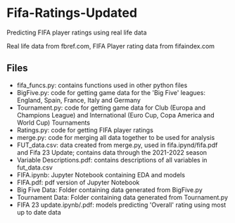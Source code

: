 # Fifa-Ratings-Updated
Predicting FIFA player ratings using real life data

Real life data from fbref.com, FIFA Player rating data from fifaindex.com

## Files
- fifa_funcs.py: contains functions used in other python files
- BigFive.py: code for getting game data for the 'Big Five' leagues: England, Spain, France, Italy and Germany
- Tournament.py: code for getting game data for Club (Europa and Champions League) and International (Euro Cup, Copa America and World Cup) Tournaments
- Ratings.py: code for getting FIFA player ratings
- merge.py: code for merging all data together to be used for analysis
- FUT_data.csv: data created from merge.py, used in fifa.ipynd/fifa.pdf and Fifa 23 Update; contains data through the 2021-2022 season
- Variable Descriptions.pdf: contains descriptions of all variables in fut_data.csv
- FIFA.ipynb: Jupyter Notebook containing EDA and models
- FIFA.pdf: pdf version of Jupyter Notebook 
- Big Five Data: Folder containing data generated from BigFive.py
- Tournament Data: Folder containing data generated from Tournament.py
- FIFA 23 update.ipynb/.pdf: models predicting 'Overall' rating using most up to date data 
